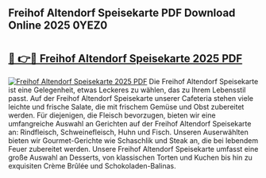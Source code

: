 ## Freihof Altendorf Speisekarte PDF Download Online 2025 0YEZ0

# <h2><a href="http://gc70ll.nevu.top/?p=Freihof+Altendorf+Speisekarte">🔗 👉🔴 Freihof Altendorf Speisekarte 2025 PDF</a></h2>

[![Freihof Altendorf Speisekarte 2025 PDF](https://i.imgur.com/dBaPXMq.png)](http://gc70ll.nevu.top/?p=Freihof+Altendorf+Speisekarte)
Die Freihof Altendorf Speisekarte ist eine Gelegenheit, etwas Leckeres zu wählen, das zu Ihrem Lebensstil passt. Auf der Freihof Altendorf Speisekarte unserer Cafeteria stehen viele leichte und frische Salate, die mit frischem Gemüse und Obst zubereitet werden. Für diejenigen, die Fleisch bevorzugen, bieten wir eine umfangreiche Auswahl an Gerichten auf der Freihof Altendorf Speisekarte an: Rindfleisch, Schweinefleisch, Huhn und Fisch. Unseren Auserwählten bieten wir Gourmet-Gerichte wie Schaschlik und Steak an, die bei lebendem Feuer zubereitet werden. Unsere Freihof Altendorf Speisekarte umfasst eine große Auswahl an Desserts, von klassischen Torten und Kuchen bis hin zu exquisiten Crème Brûlée und Schokoladen-Balinas.
